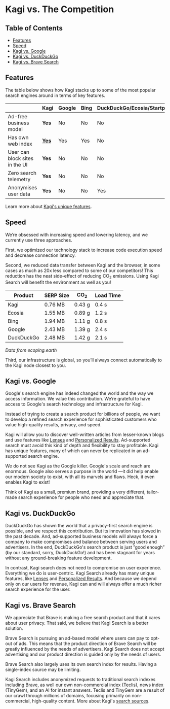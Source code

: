 # Kagi vs. The Competition


## Table of Contents

- [Features](#features)
- [Speed](#speed)
- [Kagi vs. Google](#kagi-vs-google)
- [Kagi vs. DuckDuckGo](#kagi-vs-duckduckgo)
- [Kagi vs. Brave Search](#kagi-vs-brave-search)

## Features

The table below shows how Kagi stacks up to some of the most popular search engines around in terms of key features.

|  | Kagi | Google | Bing | DuckDuckGo/Ecosia/Startpage | Brave | 
| --- | --- | --- | --- | --- | --- | 
| Ad-free business model | **Yes** | No | No | No | No | 
| Has own web index | **[Yes](../search-details/search-sources.html)** | Yes | Yes | No | Yes | 
| User can block sites in the UI | **Yes** | No | No | No | No | 
| Zero search telemetry | **Yes** | No | No | No | No | 
| Anonymises user data | **Yes** | No | No | Yes | Yes | 

Learn more about [Kagi's unique features](https://blog.kagi.com/kagi-features).


## Speed

We’re obsessed with increasing speed and lowering latency, and we currently use three approaches.

First, we optimized our technology stack to increase code execution speed and decrease connection latency.

Second, we reduced data transfer between Kagi and the browser, in some cases as much as 20x less compared to some of our competitors! This reduction has the neat side-effect of reducing CO<sub>2</sub> emissions. Using Kagi Search will benefit the environment as well as you!

| Product | SERP Size | CO<sub>2</sub> | Load Time |
| --- | --- | --- | --- |
| Kagi | 0.76 MB | 0.43 g | 0.4 s |
| Ecosia | 1.55 MB | 0.89 g | 1.2 s |
| Bing | 1.94 MB | 1.11 g | 0.8 s |
| Google | 2.43 MB | 1.39 g | 2.4 s |
| DuckDuckGo | 2.48 MB | 1.42 g | 2.1 s |
*Data from ecoping.earth*

Third, our infrastructure is global, so you’ll always connect automatically to the Kagi node closest to you.

## Kagi vs. Google

Google's search engine has indeed changed the world and the way we access information. We value this contribution. We’re grateful to have access to Google's search technology and infrastructure for Kagi.

Instead of trying to create a search product for billions of people, we want to develop a refined search experience for sophisticated customers who value high-quality results, privacy, and speed.

Kagi will allow you to discover well-written articles from lesser-known blogs and use features like [Lenses](../features/lenses.md) and [Personalized Results](../features/website-info-personalized-results.md#personalized_results). Ad-supported search must avoid this kind of depth and flexibility to stay profitable. Kagi has unique features, many of which can never be replicated in an ad-supported search engine.

We do not see Kagi as the Google killer. Google's scale and reach are enormous. Google also serves a purpose in the world —it did help enable our modern society to exist, with all its marvels and flaws. Heck, it even enables Kagi to exist!

Think of Kagi as a small, premium brand, providing a very different, tailor-made search experience for people who need and appreciate that.

## Kagi vs. DuckDuckGo

DuckDuckGo has shown the world that a privacy-first search engine is possible, and we respect this contribution. But its innovation has slowed in the past decade. And, ad-supported business models will always force a company to make compromises and balance between serving users and advertisers. In the end, DuckDuckGo's search product is just ”good enough” (by our standard, sorry, DuckDuckGo!) and has been stagnant for years without any ground-breaking feature development.

In contrast, Kagi search does not need to compromise on user experience. Everything we do is user-centric. Kagi Search already has many unique features, like [Lenses](../features/lenses.md) and [Personalized Results](../features/website-info-personalized-results.md#personalized_results). And because we depend only on our users for revenue, Kagi can and will always offer a much richer search experience for the user.

## Kagi vs. Brave Search

We appreciate that Brave is making a free search product and that it cares about user privacy. That said, we believe that Kagi Search is a better solution.

Brave Search is pursuing an ad-based model where users can pay to opt-out of ads. This means that the product direction of Brave Search will be greatly influenced by the needs of advertisers. Kagi Search does not accept advertising and our product direction is guided only by the needs of users.

Brave Search also largely uses its own search index for results. Having a single-index source may be limiting.

Kagi Search includes anonymized requests to traditional search indexes including Brave, as well our own non-commercial index (Teclis), news index (TinyGem), and an AI for instant answers. Teclis and TinyGem are a result of our crawl through millions of domains, focusing primarily on non-commercial, high-quality content. More about Kagi's [search sources](../search-details/search-sources.md).
